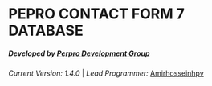 **PEPRO CONTACT FORM 7 DATABASE**
=================================

##### **Developed by** [Perpro Development Group](https://pepro.dev/)

*Current Version: 1.4.0* \| *Lead Programmer:* [Amirhosseinhpv](https://hpv.im/)
